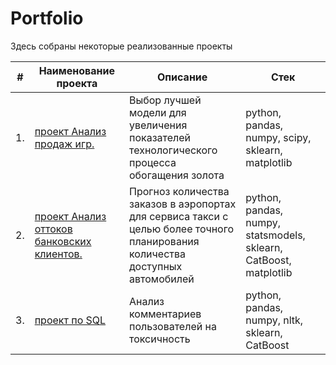# Portfolio

Здесь собраны некоторые реализованные проекты

| #    | Наименование проекта                | Описание                                                     | Стек                                                         |
| ---- | ------------------------------------------------------------ | ------------------------------------------------------------ | ------------------------------------------------------------ |
| 1.   | [проект Анализ продаж игр.](https://github.com/shnuridze/Portfolio/blob/main/project_1/Project_1.ipynb) | Выбор лучшей модели для увеличения <br/>показателей технологического процесса <br/>обогащения золота | python, pandas, numpy, scipy, sklearn, matplotlib       |
| 2.   | [проект Анализ оттоков банковских клиентов.](https://github.com/shnuridze/Portfolio/blob/main/project_2/project_2.ipynb) | Прогноз количества заказов в аэропортах <br/>для сервиса такси с целью более точного планирования количества доступных <br/>автомобилей | python, pandas, numpy, statsmodels, sklearn, CatBoost, matplotlib |
| 3.   | [проект по SQL](https://github.com/shnuridze/Portfolio/blob/main/project_3/sql_project.ipynb) | Анализ комментариев пользователей на токсичность             | python, pandas, numpy, nltk, sklearn, CatBoost |


